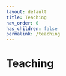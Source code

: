 ```yaml
---
layout: default
title: Teaching
nav_order: 0
has_children: false
permalink: /teaching
---
```


# Teaching
